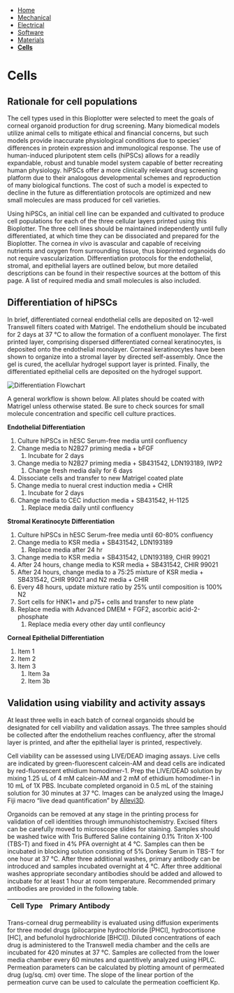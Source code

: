 - [Home](/3-DPrintingCornealOrganoids/index)
- [Mechanical](/3-DPrintingCornealOrganoids/mechanical)
- [Electrical](/3-DPrintingCornealOrganoids/electrical)
- [Software](/3-DPrintingCornealOrganoids/software)
- [Materials](/3-DPrintingCornealOrganoids/materials)
- **[Cells](/3-DPrintingCornealOrganoids/cells)**


# Cells

## Rationale for cell populations

The cell types used in this Bioplotter were selected to meet the goals of corneal organoid production for drug screening. Many biomedical models utilize animal cells to mitigate ethical and financial concerns, but such models provide inaccurate physiological conditions due to species’ differences in protein expression and immunological response. The use of human-induced pluripotent stem cells (hiPSCs) allows for a readily expandable, robust and tunable model system capable of better recreating human physiology. hiPSCs offer a more clinically relevant drug screening platform due to their analogous developmental schemes and reproduction of many biological functions. The cost of such a model is expected to decline in the future as differentiation protocols are optimized and new small molecules are mass produced for cell varieties. 

Using hiPSCs, an initial cell line can be expanded and cultivated to produce cell populations for each of the three cellular layers printed using this Bioplotter. The three cell lines should be maintained independently until fully differentiated, at which time they can be dissociated and prepared for the Bioplotter. The cornea *in vivo* is avascular and capable of receiving nutrients and oxygen from surrounding tissue, thus bioprinted organoids do not require vascularization. Differentiation protocols for the endothelial, stromal, and epithelial layers are outlined below, but more detailed descriptions can be found in their respective sources at the bottom of this page. A list of required media and small molecules is also included. 

## Differentiation of hiPSCs


In brief, differentiated corneal endothelial cells are deposited on 12-well Transwell filters coated with Matrigel. The endothelium should be incubated for 2 days at 37 °C to allow the formation of a confluent monolayer. The first printed layer, comprising dispersed differentiated corneal keratinocytes, is deposited onto the endothelial monolayer. Corneal keratinocytes have been shown to organize into a stromal layer by directed self-assembly. Once the gel is cured, the acellular hydrogel support layer is printed. Finally, the differentiated epithelial cells are deposited on the hydrogel support. 

![Differentiation Flowchart](/3-DPrintingCornealOrganoids/CHBE3890/Flowchart.jpg)

A general workflow is shown below. All plates should be coated with Matrigel unless otherwise stated. Be sure to check sources for small molecule concentration and specific cell culture practices. 

**Endothelial Differentiation**

1. Culture hiPSCs in hESC Serum-free media until confluency
1. Change media to N2B27 priming media + bFGF
   1. Incubate for 2 days
3. Change media to N2B27 priming media + SB431542, LDN193189, IWP2
   1. Change fresh media daily for 6 days
4. Dissociate cells and transfer to new Matrigel coated plate
5. Change media to nueral crest induction media + CHIR
   1. Incubate for 2 days
6. Change media to CEC induction media + SB431542, H-1125
   1. Replace media daily until confluency

**Stromal Keratinocyte Differentiation**

1. Culture hiPSCs in hESC Serum-free media until 60-80% confluency
1. Change media to KSR media + SB431542, LDN193189
   1. Replace media after 24 hr
3. Change media to KSR media + SB431542, LDN193189, CHIR 99021
4. After 24 hours, change media to KSR media + SB431542, CHIR 99021
5. After 24 hours, change media to a 75:25 mixture of KSR media + SB431542, CHIR 99021 and N2 media + CHIR
6. Every 48 hours, update mixture ratio by 25% until composition is 100% N2
7. Sort cells for HNK1+ and p75+ cells and transfer to new plate 
8. Replace media with Advanced DMEM + FGF2, ascorbic acid-2-phosphate
   1. Replace media every other day until confleuncy

**Corneal Epithelial Differentiation**

1. Item 1
1. Item 2
1. Item 3
   1. Item 3a
   1. Item 3b



## Validation using viability and activity assays

At least three wells in each batch of corneal organoids should be designated for cell viability and validation assays. The three samples should be collected after the endothelium reaches confluency, after the stromal layer is printed, and after the epithelial layer is printed, respectively.

Cell viability can be assessed using LIVE/DEAD imaging assays. Live cells are indicated by green-fluorescent calcein-AM and dead cells are indicated by red-fluorescent ethidium homodimer-1. Prep the LIVE/DEAD solution by mixing 1.25 uL of 4 mM calcein-AM and 2 mM of ethidium homodimer-1 in 10 mL of 1X PBS. Incubate completed organoid in 0.5 mL of the staining solution for 30 minutes at 37 °C. Images can be analyzed using the ImageJ Fiji macro “live dead quantification” by [Allevi3D](https://www.allevi3d.com/livedead-assay-quantification-fiji/).

Organoids can be removed at any stage in the printing process for validation of cell identities through immunohistochemistry. Excised filters can be carefully moved to microscope slides for staining. Samples should be washed twice with Tris Buffered Saline containing 0.1% Triton X-100 (TBS-T) and fixed in 4% PFA overnight at 4 °C. Samples can then be incubated in blocking solution consisting of 5% Donkey Serum in TBS-T for one hour at 37 °C. After three additional washes, primary antibody can be introduced and samples incubated overnight at 4 °C. After three additional washes appropriate secondary antibodies should be added and allowed to incubate for at least 1 hour at room temperature. Recommended primary antibodies are provided in the following table.

Cell Type | Primary Antibody 
------------ | -------------


Trans-corneal drug permeability is evaluated using diffusion experiments for three model drugs (pilocarpine hydrochloride [PHCl], hydrocortisone [HC], and befunolol hydrochloride [BHCl]). Diluted concentrations of each drug is administered to the Transwell media chamber and the cells are incubated for 420 minutes at 37 °C. Samples are collected from the lower media chamber every 60 minutes and quantitively analyzed using HPLC. Permeation parameters can be calculated by plotting amount of permeated drug (ug/sq. cm) over time. The slope of the linear portion of the permeation curve can be used to calculate the permeation coefficient Kp.

